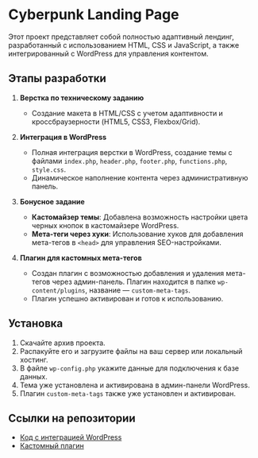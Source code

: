 # Cyberpunk Landing Page

Этот проект представляет собой полностью адаптивный лендинг, разработанный с использованием HTML, CSS и JavaScript, а также интегрированный с WordPress для управления контентом.

## Этапы разработки

1. **Верстка по техническому заданию**
   - Создание макета в HTML/CSS с учетом адаптивности и кроссбраузерности (HTML5, CSS3, Flexbox/Grid).

2. **Интеграция в WordPress**
   - Полная интеграция верстки в WordPress, создание темы с файлами `index.php`, `header.php`, `footer.php`, `functions.php`, `style.css`.
   - Динамическое наполнение контента через административную панель.

3. **Бонусное задание**
   - **Кастомайзер темы**: Добавлена возможность настройки цвета черных кнопок в кастомайзере WordPress.
   - **Мета-теги через хуки**: Использование хуков для добавления мета-тегов в `<head>` для управления SEO-настройками.

4. **Плагин для кастомных мета-тегов**
   - Создан плагин с возможностью добавления и удаления мета-тегов через админ-панель. Плагин находится в папке `wp-content/plugins`, название — `custom-meta-tags`.
   - Плагин успешно активирован и готов к использованию.

## Установка

1. Скачайте архив проекта.
2. Распакуйте его и загрузите файлы на ваш сервер или локальный хостинг.
3. В файле `wp-config.php` укажите данные для подключения к базе данных.
4. Тема уже установлена и активирована в админ-панели WordPress.
5. Плагин `custom-meta-tags` также уже установлен и активирован.

## Ссылки на репозитории

- [Код с интеграцией WordPress](https://github.com/Lelyaler/Cyberpunk-wordpress)
- [Кастомный плагин](https://github.com/Lelyaler/Cyberpunk-custom-meta-tags)


